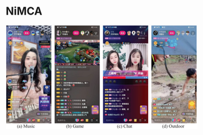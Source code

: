 # NiMCA
<div align="center">
  <img src="https://github.com/nianfd/NiMCA/blob/main/datasample.png">
</div>
